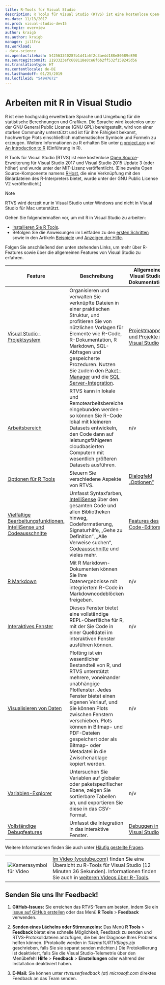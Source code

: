 ```yaml
---
title: R-Tools für Visual Studio
description: R Tools für Visual Studio (RTVS) ist eine kostenlose Open-Source-Erweiterung, die viele Sprachfeatures bereitstellt, z.B. IntelliSense, Debuggen und Remotearbeitsbereiche.
ms.date: 11/13/2017
ms.prod: visual-studio-dev15
ms.topic: overview
author: kraigb
ms.author: kraigb
manager: jillfra
ms.workload:
- data-science
ms.openlocfilehash: 542563340287b1d41a6f2c3aedd188e80589e898
ms.sourcegitcommit: 2193323efc608118e0ce6f6b2ff532f158245d56
ms.translationtype: HT
ms.contentlocale: de-DE
ms.lasthandoff: 01/25/2019
ms.locfileid: "54947672"
---
```

# <a name="work-with-r-in-visual-studio"></a>Arbeiten mit R in Visual Studio

R ist eine hochgradig erweiterbare Sprache und Umgebung für die statistische Berechnungen und Grafiken. Die Sprache wird kostenlos unter der GNU General Public License (GNU GPL) bereitgestellt, wird von einer starken Community unterstützt und ist für ihre Fähigkeit bekannt, hochwertige Plots einschließlich mathematischer Symbole und Formeln zu erzeugen. Weitere Informationen zu R erhalten Sie unter [r-project.org](https://www.r-project.org/about.html) und [An Introduction to R](https://cran.r-project.org/doc/manuals/r-release/R-intro.html) (Einführung in R).

R Tools für Visual Studio (RTVS) ist eine kostenlose [Open Source](https://github.com/microsoft/RTVS)-Erweiterung für Visual Studio 2017 und Visual Studio 2015 Update 3 (oder höher) und wurde unter der MIT-Lizenz veröffentlicht. (Eine zweite Open Source-Komponente namens [RHost](https://github.com/microsoft/R-Host), die eine Verknüpfung mit den Binärdateien des R-Interpreters bietet, wurde unter der GNU Public License V2 veröffentlicht.)

> [!Note]
> RTVS wird derzeit nur in Visual Studio unter Windows und nicht in Visual Studio für Mac unterstützt.

Gehen Sie folgendermaßen vor, um mit R in Visual Studio zu arbeiten:

- [Installieren Sie R Tools](installing-r-tools-for-visual-studio.md).
- Befolgen Sie die Anweisungen im Leitfaden zu den [ersten Schritten](getting-started-with-r.md) sowie in den Artikeln [Beispiele](getting-started-samples.md) und [Anzeigen der Hilfe](getting-started-help.md).

Folgen Sie anschließend den unten stehenden Links, um mehr über R-Features sowie über die allgemeinen Features von Visual Studio zu erfahren.

| Feature | Beschreibung | Allgemeine Visual Studio-Dokumentation |
| --- | --- | --- |
| [Visual Studio-Projektsystem](r-projects-in-visual-studio.md) | Organisieren und verwalten Sie verknüpfte Dateien in einer praktischen Struktur, und profitieren Sie von nützlichen Vorlagen für Elemente wie R-Code, R-Dokumentation, R Markdown, SQL-Abfragen und gespeicherte Prozeduren. Nutzen Sie zudem den [Paket-Manager](r-package-manager-in-visual-studio.md) und die [SQL Server-Integration](integrating-sql-server-with-r.md).  | [Projektmappen und Projekte in Visual Studio](../ide/solutions-and-projects-in-visual-studio.md) |
| [Arbeitsbereich](r-workspaces-in-visual-studio.md) | RTVS kann in lokale und Remotearbeitsbereiche eingebunden werden – so können Sie R-Code lokal mit kleineren Datasets entwickeln, den Code dann auf leistungsfähigeren cloudbasierten Computern mit wesentlich größeren Datasets ausführen. | n/v |
| [Optionen für R Tools](options-for-r-tools-in-visual-studio.md) | Steuern Sie verschiedene Aspekte von RTVS. | [Dialogfeld „Optionen“](../ide/reference/options-dialog-box-visual-studio.md) |
| [Vielfältige Bearbeitungsfunktionen, IntelliSense und Codeausschnitte](editing-r-code-in-visual-studio.md) | Umfasst Syntaxfarben, [IntelliSense](r-intellisense.md) über den gesamten Code und allen Bibliotheken hinweg, Codeformatierung, Signaturhilfe, „Gehe zu Definition“, „Alle Verweise suchen“, [Codeausschnitte](code-snippets-for-r.md) und vieles mehr. | [Features des Code-Editors](../ide/writing-code-in-the-code-and-text-editor.md) |
| [R Markdown](rmarkdown-with-r-in-visual-studio.md) | Mit R Markdown-Dokumenten können Sie Ihre Datenergebnisse mit integriertem R-Code in Markdowncodeblöcken freigeben. | n/v |
| [Interaktives Fenster](interactive-repl-for-r-in-visual-studio.md) | Dieses Fenster bietet eine vollständige REPL-Oberfläche für R, mit der Sie Code in einer Quelldatei im interaktiven Fenster ausführen können. | n/v |
| [Visualisieren von Daten](visualizing-data-with-r-in-visual-studio.md) | Plotting ist ein wesentlicher Bestandteil von R, und RTVS unterstützt mehrere, voneinander unabhängige Plotfenster. Jedes Fenster bietet einen eigenen Verlauf, und Sie können Plots zwischen Fenstern verschieben. Plots können in Bitmap- und PDF-Dateien gespeichert oder als Bitmap- oder Metadatei in die Zwischenablage kopiert werden.  | n/v |
| [Variablen-Explorer](variable-explorer.md) | Untersuchen Sie Variablen auf globaler oder paketspezifischer Ebene, zeigen Sie sortierbare Tabellen an, und exportieren Sie diese in das CSV-Format. | n/v |
| [Vollständige Debugfeatures](debugging-r-in-visual-studio.md) | Umfasst die Integration in das interaktive Fenster. | [Debuggen in Visual Studio](/visualstudio/debugger/debugger-feature-tour) |

Weitere Informationen finden Sie auch unter [Häufig gestellte Fragen](faq.md).

|   |   |
|---|---|
| ![Kamerasymbol für Video](../install/media/video-icon.png "Video ansehen") | [Im Video (youtube.com)](https://www.youtube.com/watch?v=dll3IS1bfWQ) finden Sie eine Übersicht zu R-Tools für Visual Studio (12 Minuten 36 Sekunden). Informationen finden Sie auch in [weiteren Videos über R-Tools](https://www.youtube.com/results?search_query=R+Tools+for+visual+studio). |

## <a name="send-us-your-feedback"></a>Senden Sie uns Ihr Feedback!

1. **GitHub-Issues:** Sie erreichen das RTVS-Team am besten, indem Sie ein [Issue auf GitHub erstellen](https://github.com/Microsoft/RTVS/issues) oder das Menü **R Tools** > **Feedback** verwenden.

1. **Senden eines Lächelns oder Stirnrunzelns:** Das Menü **R Tools** > **Feedback** bietet eine schnelle Möglichkeit, Feedback zu senden und RTVS-Protokolldateien anzufügen, die bei der Diagnose Ihres Problems helfen können. (Protokolle werden in *%temp%/RTVSlogs.zip* geschrieben, falls Sie sie separat senden möchten.) Die Protokollierung ist deaktiviert, falls Sie die Visual Studio-Telemetrie über den Menübefehl **Hilfe** > **Feedback** > **Einstellungen** oder während der Installation deaktiviert haben.

1. **E-Mail:** Sie können unter *rtvsuserfeedback (at) microsoft.com* direktes Feedback an das Team senden.
